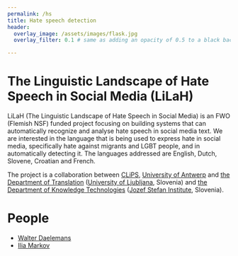 ```yaml
---
permalink: /hs
title: Hate speech detection
header:
  overlay_image: /assets/images/flask.jpg
  overlay_filter: 0.1 # same as adding an opacity of 0.5 to a black background

---
```


# <a name="The Linguistic Landscape of Hate Speech in Social Media (LiLaH)"/>The Linguistic Landscape of Hate Speech in Social Media (LiLaH)

LiLaH (The Linguistic Landscape of Hate Speech in Social Media) is an FWO (Flemish NSF) funded project focusing on 
building systems that can automatically recognize and analyse hate speech in social media text. 
We are interested in the language that is being used to express hate in social media, specifically hate against migrants and LGBT people, and in automatically detecting it. <!-- The analysis will be on different linguistic levels and different levels of complexity. --> The languages addressed are English, Dutch, Slovene, Croatian and French.

The project is a collaboration between [CLiPS](https://www.uantwerpen.be/en/research-groups/clips/), [University of Antwerp](https://www.uantwerpen.be/en/) and [the Department of Translation](https://prevajalstvo.ff.uni-lj.si/en/) ([University of Ljubljana](https://www.uni-lj.si/eng/about_university_of_ljubljana.aspx), Slovenia) and [the Department of Knowledge Technologies](https://kt.ijs.si) ([Jozef Stefan Institute](https://www.ijs.si/ijsw/JSI), Slovenia).

# <a name="People"/>People


- [Walter Daelemans](https://www.clips.uantwerpen.be/~walter/)
- [Ilia Markov](https://ilia-markov.github.io)



